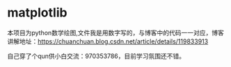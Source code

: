 # matplotlib

本项目为python数学绘图,文件我是用数字写的，与博客中的代码一一对应，博客讲解地址：https://chuanchuan.blog.csdn.net/article/details/119833913

自己穿了个qun供小白交流：970353786，目前学习氛围还不错。

